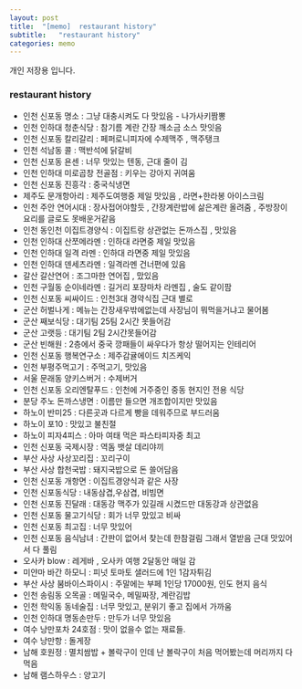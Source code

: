 ```yaml
---
layout: post
title:  "[memo]  restaurant history"
subtitle:   "restaurant history"
categories: memo
---
```

개인 저장용 입니다.




### restaurant history

- 인천 신포동 명소 : 그냥 대충시켜도 다 맛있음 - 나가사키짬뽕
- 인천 인하대 청춘식당 : 참기름 계란 간장 깨소금 소스 맛잇음
- 인천 신포동 칼리갈리 : 페퍼로니피자에 수제맥주 , 맥주탱크
- 인천 석남동 콜 : 맥반석에 닭갈비
- 인천 신포동 욘센 : 너무 맛있는 텐동, 근대 줄이 김
- 인천 인하대 미로곱창 전골점 : 키우는 강아지 귀여움
- 인천 신포동 진흥각 : 중국식냉면
- 제주도 문개항아리 : 제주도여행중 제일 맛있음 , 라면+한라봉 아이스크림
- 인천 주안 연어시대 : 장사접어야할듯 , 간장계란밥에 삶은계란 올려줌 , 주방장이 요리를 글로도 못배운거같음
- 인천 동인천 이집트경양식 : 이집트랑 상관없는 돈까스집 , 맛있음
- 인천 인하대 산쪼메라멘 : 인하대 라면중 제일 맛있음
- 인천 인하대 일격 라멘 : 인하대 라면중 제일 맛있음
- 인천 인하대 덴세츠라멘 : 일격라멘 건너편에 있음
- 갈산 갈산연어 : 조그마한 연어집 , 맜있음
- 인천 구월동 순이네라멘 : 길거리 포장마차 라멘집 , 술도 같이팜
- 인천 신포동 씨싸이드 : 인천3대 경약식집 근대 별로
- 군산 허벌나게 : 메뉴는 간장새우밖에없는데 사장님이 뭐먹을거냐고 물어봄
- 군산 째보식당 : 대기팀 25팀 2시간 못들어감
- 군산 고랫등 : 대기팀 2팀 2시간못들어감
- 군산 빈해원 : 2층에서 중국 깡패들이 싸우다가 항상 떨어지는 인테리어
- 인천 신포동 행복연구소 : 제주감귤에이드 치즈케익
- 인천 부평주먹고기 : 주먹고기, 맛있음
- 서울 문래동 양키스버거 : 수제버거 
- 인천 신포동 오리엔탈푸드 : 인천에 거주중인 중동 현지인 전용 식당
- 분당 주노 돈까스냉면 : 이름만 들으면 개조합이지만 맛있음
- 하노이 반미25 : 다른곳과 다르게 빵을 데워주므로 부드러움
- 하노이 포10 : 맛있고 불친절
- 하노이 피자4피스 : 아마 여태 먹은 파스타피자중 최고
- 인천 신포동 국제시장 : 역돔 뱃살 데리야끼
- 부산 사상 사상꼬리집 : 꼬리구이
- 부산 사상 합천국밥 : 돼지국밥으로 돈 쓸어담음
- 인천 신포동 개항면 : 이집트경양식과 같은 사장
- 인천 신포동식당 : 내동삼겹,우삼겹, 비빔면 
- 인천 신포동 진달래 : 대동강 맥주가 있길래 시켰드만 대동강과 상관없음
- 인천 신포동 물고기식당 : 회가 너무 맜있고 비싸
- 인천 신포동 최고집 : 너무 맛있어
- 인천 신포동 음식남녀 : 간판이 없어서 찾는데 한참걸림 그래서 열받음 근대 맛있어서 다 풀림
- 오사카 blow : 레게바 , 오사카 여행 2달동안 매일 감
- 미얀마 바간 하모니 : 피넛 토마토 샐러드에 1인 1감자튀김
- 부산 사상 붐바이스파이시 : 주말에는 부페 1인당 17000원, 인도 현지 음식
- 인천 송림동 오목골 : 메밀국수, 메밀짜장, 계란김밥
- 인천 학익동 동네술집 : 너무 맛있고, 분위기 좋고 집에서 가까움
- 인천 인하대 명동손만두 : 만두가 너무 맛있음
- 여수 낭만포차 24호점 : 맛이 없을수 없는 재료들.
- 여수 낭만항 : 돌게장
- 남해 호원정 : 멸치쌈밥 + 볼락구이 인데 난 볼락구이 처음 먹어봤는데 머리까지 다 먹음
- 남해 램스하우스 : 양고기
